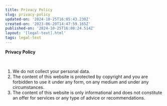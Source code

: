 ```yaml
---
title: Privacy Policy
slug: privacy-policy
updated-on: '2024-10-25T16:05:43.230Z'
created-on: '2023-06-20T14:47:59.165Z'
published-on: '2024-10-25T16:08:24.514Z'
layout: '[legal-text].html'
tags: legal-text
---
```


**Privacy Policy**

**‍**‍

1.  We do not collect your personal data.
2.  The content of this website is protected by copyright and you are forbidden to use it under any form, on any medium and under any circumstances.
3.  The content of this website is only informational and does not constitute an offer for services or any type of advice or recommendations.
